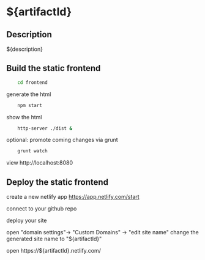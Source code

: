 ${artifactId}
=========

Description
----------------------------------------------------
${description}


Build the static frontend
-------------------------
```bash
	cd frontend
```

generate the html
```bash
	npm start
```

show the html
```bash
	http-server ./dist &
```

optional: promote coming changes via grunt
```bash
	grunt watch
```


view http://localhost:8080

Deploy the static frontend
-------------------------

create a new netlify app
https://app.netlify.com/start

connect to your github repo

deploy your site

open "domain settings"-> "Custom Domains" -> "edit site name"
change the generated site name to "${artifactId}"

open https://${artifactId}.netlify.com/
